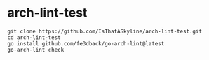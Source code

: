 # arch-lint-test


```shell
git clone https://github.com/IsThatASkyline/arch-lint-test.git
cd arch-lint-test
go install github.com/fe3dback/go-arch-lint@latest
go-arch-lint check
```
